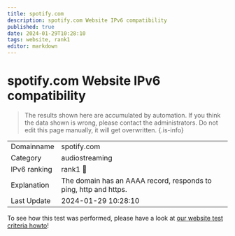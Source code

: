 ```yaml
---
title: spotify.com
description: spotify.com Website IPv6 compatibility
published: true
date: 2024-01-29T10:28:10
tags: website, rank1
editor: markdown
---
```


# spotify.com Website IPv6 compatibility

> The results shown here are accumulated by automation. If you think the data shown is wrong, please contact the administrators. 
> Do not edit this page manually, it will get overwritten.
{.is-info}


|   |   |
| - | - |
| Domainname | spotify.com
| Category | audiostreaming |
| IPv6 ranking | rank1 :1st_place_medal: |
| Explanation | The domain has an AAAA record, responds to ping, http and https. |
| Last Update | 2024-01-29 10:28:10 |

To see how this test was performed, please have a look at [our website test criteria howto](/howto/testcriteria/website)!

